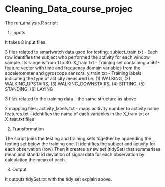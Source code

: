 # Cleaning_Data_course_projec

The run_analysis.R script:

1. Inputs

It takes 8 input files:

3 files related to smartwatch data used for testing:
  subject_train.txt - Each row identifies the subject who performed the activity for each window sample. Its range is from 1 to 30.
  X_train.txt - Training set containing a 561-feature vector with time and frequency domain variables from the accelerometer and gyroscope sensors.
  y_train.txt - Training labels indicating the type of acticity measured i.e. (1) WALKING, (2) WALKING_UPSTAIRS, (3) WALKING_DOWNSTAIRS, (4) SITTING, (5) STANDING, (6) LAYING

3 files related to the training data - the same structure as above

2 mapping files:
activity_labels.txt - maps acitivity number to activity name
features.txt - identifies the name of each variables in the X_train.txt or X_test.txt files


  2. Transformation
  
  The script joins the testing and training sets together by appending the testing set below the training one.
  It identifies the subject and activity for each observation (row)
  Then it creates a new set (tidySet) that summarises mean and standard deviation of signal data for each observation by calculation the mean of each.
  
  3. Output
  
  It outputs tidySet.txt with the tidy set explain above.
  
